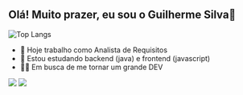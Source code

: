 ## Olá! Muito prazer, eu sou o Guilherme Silva👋

![Top Langs](https://github-readme-stats.vercel.app/api/top-langs/?username=g-ssilva&layout=compact&theme=radical)

- 🔭 Hoje trabalho como Analista de Requisitos
- 🌱 Estou estudando backend (java) e frontend (javascript)
- 👨‍💻 Em busca de me tornar um grande DEV
  
<div> 
  <a href="https://www.instagram.com/guissilva_" target="_blank"><img src="https://img.shields.io/badge/-Instagram-%23E4405F?style=for-the-badge&logo=instagram&logoColor=white" target="_blank"></a>
  <a href="https://www.linkedin.com/in/guilherme-silva-527280229" target="_blank"><img src="https://img.shields.io/badge/-LinkedIn-%230077B5?style=for-the-badge&logo=linkedin&logoColor=white" target="_blank"></a> 
</div>

